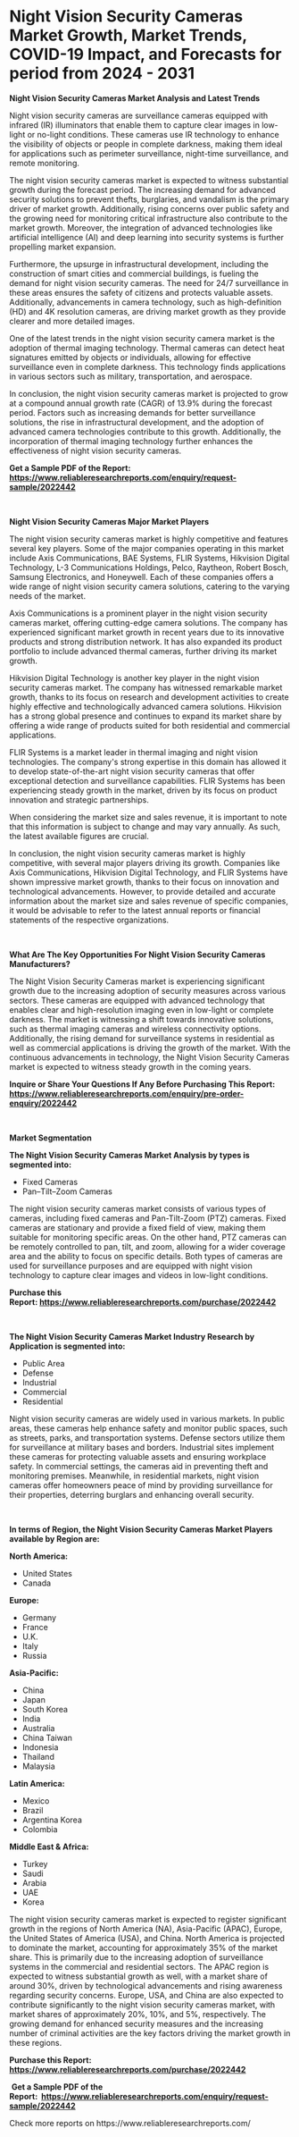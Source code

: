 <p><h1>Night Vision Security Cameras Market Growth, Market Trends, COVID-19 Impact, and Forecasts for period from 2024 - 2031</h1></p><p><strong>Night Vision Security Cameras Market Analysis and Latest Trends</strong></p>
<p><p>Night vision security cameras are surveillance cameras equipped with infrared (IR) illuminators that enable them to capture clear images in low-light or no-light conditions. These cameras use IR technology to enhance the visibility of objects or people in complete darkness, making them ideal for applications such as perimeter surveillance, night-time surveillance, and remote monitoring.</p><p>The night vision security cameras market is expected to witness substantial growth during the forecast period. The increasing demand for advanced security solutions to prevent thefts, burglaries, and vandalism is the primary driver of market growth. Additionally, rising concerns over public safety and the growing need for monitoring critical infrastructure also contribute to the market growth. Moreover, the integration of advanced technologies like artificial intelligence (AI) and deep learning into security systems is further propelling market expansion.</p><p>Furthermore, the upsurge in infrastructural development, including the construction of smart cities and commercial buildings, is fueling the demand for night vision security cameras. The need for 24/7 surveillance in these areas ensures the safety of citizens and protects valuable assets. Additionally, advancements in camera technology, such as high-definition (HD) and 4K resolution cameras, are driving market growth as they provide clearer and more detailed images.</p><p>One of the latest trends in the night vision security camera market is the adoption of thermal imaging technology. Thermal cameras can detect heat signatures emitted by objects or individuals, allowing for effective surveillance even in complete darkness. This technology finds applications in various sectors such as military, transportation, and aerospace.</p><p>In conclusion, the night vision security cameras market is projected to grow at a compound annual growth rate (CAGR) of 13.9% during the forecast period. Factors such as increasing demands for better surveillance solutions, the rise in infrastructural development, and the adoption of advanced camera technologies contribute to this growth. Additionally, the incorporation of thermal imaging technology further enhances the effectiveness of night vision security cameras.</p></p>
<p><strong>Get a Sample PDF of the Report:&nbsp; <a href="https://www.reliableresearchreports.com/enquiry/request-sample/2022442">https://www.reliableresearchreports.com/enquiry/request-sample/2022442</a></strong></p>
<p>&nbsp;</p>
<p><strong>Night Vision Security Cameras Major Market Players</strong></p>
<p><p>The night vision security cameras market is highly competitive and features several key players. Some of the major companies operating in this market include Axis Communications, BAE Systems, FLIR Systems, Hikvision Digital Technology, L-3 Communications Holdings, Pelco, Raytheon, Robert Bosch, Samsung Electronics, and Honeywell. Each of these companies offers a wide range of night vision security camera solutions, catering to the varying needs of the market.</p><p>Axis Communications is a prominent player in the night vision security cameras market, offering cutting-edge camera solutions. The company has experienced significant market growth in recent years due to its innovative products and strong distribution network. It has also expanded its product portfolio to include advanced thermal cameras, further driving its market growth.</p><p>Hikvision Digital Technology is another key player in the night vision security cameras market. The company has witnessed remarkable market growth, thanks to its focus on research and development activities to create highly effective and technologically advanced camera solutions. Hikvision has a strong global presence and continues to expand its market share by offering a wide range of products suited for both residential and commercial applications.</p><p>FLIR Systems is a market leader in thermal imaging and night vision technologies. The company's strong expertise in this domain has allowed it to develop state-of-the-art night vision security cameras that offer exceptional detection and surveillance capabilities. FLIR Systems has been experiencing steady growth in the market, driven by its focus on product innovation and strategic partnerships.</p><p>When considering the market size and sales revenue, it is important to note that this information is subject to change and may vary annually. As such, the latest available figures are crucial.</p><p>In conclusion, the night vision security cameras market is highly competitive, with several major players driving its growth. Companies like Axis Communications, Hikvision Digital Technology, and FLIR Systems have shown impressive market growth, thanks to their focus on innovation and technological advancements. However, to provide detailed and accurate information about the market size and sales revenue of specific companies, it would be advisable to refer to the latest annual reports or financial statements of the respective organizations.</p></p>
<p>&nbsp;</p>
<p><strong>What Are The Key Opportunities For Night Vision Security Cameras Manufacturers?</strong></p>
<p><p>The Night Vision Security Cameras market is experiencing significant growth due to the increasing adoption of security measures across various sectors. These cameras are equipped with advanced technology that enables clear and high-resolution imaging even in low-light or complete darkness. The market is witnessing a shift towards innovative solutions, such as thermal imaging cameras and wireless connectivity options. Additionally, the rising demand for surveillance systems in residential as well as commercial applications is driving the growth of the market. With the continuous advancements in technology, the Night Vision Security Cameras market is expected to witness steady growth in the coming years.</p></p>
<p><strong>Inquire or Share Your Questions If Any Before Purchasing This Report: <a href="https://www.reliableresearchreports.com/enquiry/pre-order-enquiry/2022442">https://www.reliableresearchreports.com/enquiry/pre-order-enquiry/2022442</a></strong></p>
<p>&nbsp;</p>
<p><strong>Market Segmentation</strong></p>
<p><strong>The Night Vision Security Cameras Market Analysis by types is segmented into:</strong></p>
<p><ul><li>Fixed Cameras</li><li>Pan–Tilt–Zoom Cameras</li></ul></p>
<p><p>The night vision security cameras market consists of various types of cameras, including fixed cameras and Pan-Tilt-Zoom (PTZ) cameras. Fixed cameras are stationary and provide a fixed field of view, making them suitable for monitoring specific areas. On the other hand, PTZ cameras can be remotely controlled to pan, tilt, and zoom, allowing for a wider coverage area and the ability to focus on specific details. Both types of cameras are used for surveillance purposes and are equipped with night vision technology to capture clear images and videos in low-light conditions.</p></p>
<p><strong>Purchase this Report:&nbsp;<a href="https://www.reliableresearchreports.com/purchase/2022442">https://www.reliableresearchreports.com/purchase/2022442</a></strong></p>
<p>&nbsp;</p>
<p><strong>The Night Vision Security Cameras Market Industry Research by Application is segmented into:</strong></p>
<p><ul><li>Public Area</li><li>Defense</li><li>Industrial</li><li>Commercial</li><li>Residential</li></ul></p>
<p><p>Night vision security cameras are widely used in various markets. In public areas, these cameras help enhance safety and monitor public spaces, such as streets, parks, and transportation systems. Defense sectors utilize them for surveillance at military bases and borders. Industrial sites implement these cameras for protecting valuable assets and ensuring workplace safety. In commercial settings, the cameras aid in preventing theft and monitoring premises. Meanwhile, in residential markets, night vision cameras offer homeowners peace of mind by providing surveillance for their properties, deterring burglars and enhancing overall security.</p></p>
<p>&nbsp;</p>
<p><strong>In terms of Region, the Night Vision Security Cameras Market Players available by Region are:</strong></p>
<p>
    <p> <strong> North America: </strong>
        <ul>
            <li>United States</li>
            <li>Canada</li>
        </ul>
        </p> 
    <p> <strong> Europe: </strong>
        <ul>
            <li>Germany</li>
            <li>France</li>
            <li>U.K.</li>
            <li>Italy</li>
            <li>Russia</li>
        </ul>
        </p> 
    <p> <strong> Asia-Pacific: </strong>
        <ul>
            <li>China</li>
            <li>Japan</li>
            <li>South Korea</li>
            <li>India</li>
            <li>Australia</li>
            <li>China Taiwan</li>
            <li>Indonesia</li>
            <li>Thailand</li>
            <li>Malaysia</li>
        </ul>
        </p> 
    <p> <strong> Latin America: </strong>
        <ul>
            <li>Mexico</li>
            <li>Brazil</li>
            <li>Argentina Korea</li>
            <li>Colombia</li>
        </ul>
        </p> 
    <p> <strong> Middle East & Africa: </strong>
        <ul>
            <li>Turkey</li>
            <li>Saudi</li>
            <li>Arabia</li>
            <li>UAE</li>
            <li>Korea</li>
        </ul>
    </p>
    </p>
<p><p>The night vision security cameras market is expected to register significant growth in the regions of North America (NA), Asia-Pacific (APAC), Europe, the United States of America (USA), and China. North America is projected to dominate the market, accounting for approximately 35% of the market share. This is primarily due to the increasing adoption of surveillance systems in the commercial and residential sectors. The APAC region is expected to witness substantial growth as well, with a market share of around 30%, driven by technological advancements and rising awareness regarding security concerns. Europe, USA, and China are also expected to contribute significantly to the night vision security cameras market, with market shares of approximately 20%, 10%, and 5%, respectively. The growing demand for enhanced security measures and the increasing number of criminal activities are the key factors driving the market growth in these regions.</p></p>
<p><strong>Purchase this Report: <a href="https://www.reliableresearchreports.com/purchase/2022442">https://www.reliableresearchreports.com/purchase/2022442</a></strong></p>
<p>&nbsp;<strong>Get a Sample PDF of the Report:&nbsp;&nbsp;<a href="https://www.reliableresearchreports.com/enquiry/request-sample/2022442">https://www.reliableresearchreports.com/enquiry/request-sample/2022442</a></strong></p>
<p><strong></strong></p>
<p>Check more reports on https://www.reliableresearchreports.com/</p>